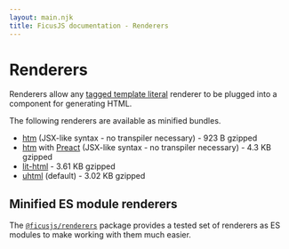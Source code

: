 ```yaml
---
layout: main.njk
title: FicusJS documentation - Renderers
---
```

# Renderers

Renderers allow any [tagged template literal](https://developer.mozilla.org/en-US/docs/Web/JavaScript/Reference/Template_literals#Tagged_templates) renderer to be plugged into a component for generating HTML.

The following renderers are available as minified bundles.

- [htm](https://www.npmjs.com/package/htm) (JSX-like syntax - no transpiler necessary) - 923 B gzipped
- [htm](https://www.npmjs.com/package/htm) with [Preact](https://www.npmjs.com/package/preact) (JSX-like syntax - no transpiler necessary) - 4.3 KB gzipped
- [lit-html](https://www.npmjs.com/package/lit-html) - 3.61 KB gzipped
- [uhtml](https://www.npmjs.com/package/uhtml) (default) - 3.02 KB gzipped

## Minified ES module renderers

The [`@ficusjs/renderers`](https://www.npmjs.com/package/@ficusjs/renderers) package provides a tested set of renderers as ES modules to make working with them much easier.
